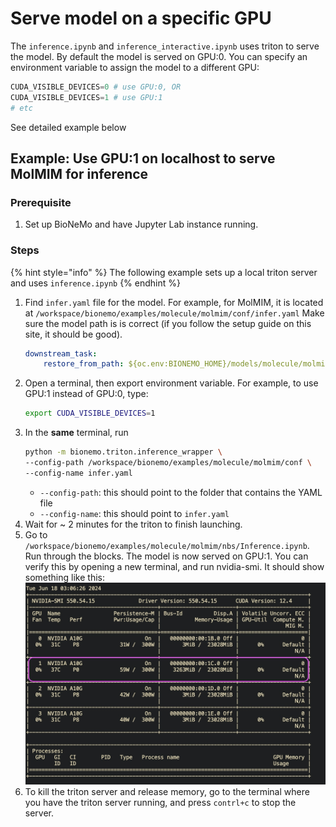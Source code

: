 # Serve model on a specific GPU

The `inference.ipynb` and `inference_interactive.ipynb` uses triton to serve the model. By default the model is served on GPU:0. You can specify an environment variable to assign the model to a different GPU:

```python
CUDA_VISIBLE_DEVICES=0 # use GPU:0, OR
CUDA_VISIBLE_DEVICES=1 # use GPU:1
# etc
```

See detailed example below

## Example: Use GPU:1 on localhost to serve MolMIM for inference

### Prerequisite

1. Set up BioNeMo and have Jupyter Lab instance running.

### Steps

{% hint style="info" %}
The following example sets up a local triton server and uses `inference.ipynb`
{% endhint %}

1.  Find `infer.yaml` file for the model. For example, for MolMIM, it is located at `/workspace/bionemo/examples/molecule/molmim/conf/infer.yaml` Make sure the model path is is correct (if you follow the setup guide on this site, it should be good).
    ```yaml
    downstream_task:
        restore_from_path: ${oc.env:BIONEMO_HOME}/models/molecule/molmim/molmim_70m_24_3.nemo
    ```
2.  Open a terminal, then export environment variable. For example, to use GPU:1 instead of GPU:0, type:
    ```bash
    export CUDA_VISIBLE_DEVICES=1
    ```
3.  In the **same** terminal, run
    ```bash
    python -m bionemo.triton.inference_wrapper \
    --config-path /workspace/bionemo/examples/molecule/molmim/conf \
    --config-name infer.yaml
    ```
    * `--config-path`: this should point to the folder that contains the YAML file
    * `--config-name`: this should point to `infer.yaml`
4. Wait for ~ 2 minutes for the triton to finish launching. 
5. Go to `/workspace/bionemo/examples/molecule/molmim/nbs/Inference.ipynb`. Run through the blocks. The model is now served on GPU:1. You can verify this by opening a new terminal, and run nvidia-smi. It should show something like this: 
    ![molmim-change-gpu](/.gitbook/assets/images/molmim-change-gpu.jpg)
6. To kill the triton server and release memory, go to the terminal where you have the triton server running, and press `contrl+c` to stop the server.
